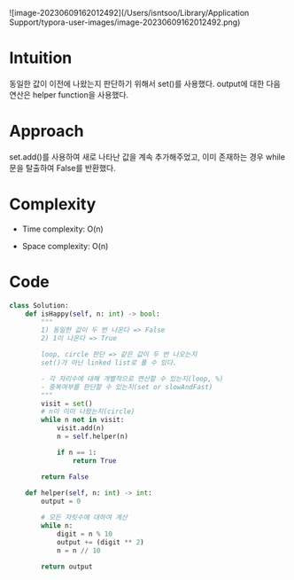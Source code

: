 ![image-20230609162012492](/Users/isntsoo/Library/Application Support/typora-user-images/image-20230609162012492.png)

# Intuition
동일한 값이 이전에 나왔는지 판단하기 위해서 set()를 사용했다. output에 대한 다음 연산은 helper function을 사용했다.

# Approach
set.add()를 사용하여 새로 나타난 값을 계속 추가해주었고, 이미 존재하는 경우 while문을 탈출하여 False를 반환했다.

# Complexity
- Time complexity: O(n)

- Space complexity: O(n)

# Code
```python
class Solution:
    def isHappy(self, n: int) -> bool:
        """        
        1) 동일한 값이 두 번 나온다 => False
        2) 1이 나온다 => True

        loop, circle 판단 => 같은 값이 두 번 나오는지
        set()가 아닌 linked list로 풀 수 있다.

        - 각 자리수에 대해 개별적으로 연산할 수 있는지(loop, %)
        - 중복여부를 판단할 수 있는지(set or slowAndFast)
        """
        visit = set()
        # n이 이미 나왔는지(circle)
        while n not in visit:
            visit.add(n)
            n = self.helper(n)

            if n == 1:
                return True

        return False
    
    def helper(self, n: int) -> int:
        output = 0

        # 모든 자릿수에 대하여 계산
        while n:
            digit = n % 10
            output += (digit ** 2)
            n = n // 10

        return output
```